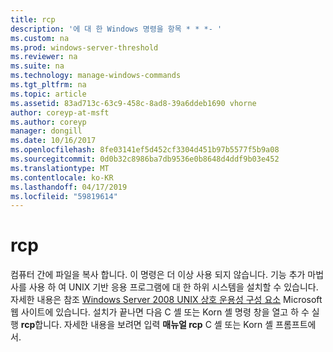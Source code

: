```yaml
---
title: rcp
description: '에 대 한 Windows 명령을 항목 * * *- '
ms.custom: na
ms.prod: windows-server-threshold
ms.reviewer: na
ms.suite: na
ms.technology: manage-windows-commands
ms.tgt_pltfrm: na
ms.topic: article
ms.assetid: 83ad713c-63c9-458c-8ad8-39a6ddeb1690 vhorne
author: coreyp-at-msft
ms.author: coreyp
manager: dongill
ms.date: 10/16/2017
ms.openlocfilehash: 8fe03141ef5d452cf3304d451b97b5577f5b9a08
ms.sourcegitcommit: 0d0b32c8986ba7db9536e0b8648d4ddf9b03e452
ms.translationtype: MT
ms.contentlocale: ko-KR
ms.lasthandoff: 04/17/2019
ms.locfileid: "59819614"
---
```

# <a name="rcp"></a>rcp



컴퓨터 간에 파일을 복사 합니다. 이 명령은 더 이상 사용 되지 않습니다. 기능 추가 마법사를 사용 하 여 UNIX 기반 응용 프로그램에 대 한 하위 시스템을 설치할 수 있습니다. 자세한 내용은 참조 [Windows Server 2008 UNIX 상호 운용성 구성 요소](https://go.microsoft.com/fwlink/?LinkId=191835) Microsoft 웹 사이트에 있습니다. 설치가 끝나면 다음 C 셸 또는 Korn 셸 명령 창을 열고 하 수 실행 **rcp**합니다. 자세한 내용을 보려면 입력 **매뉴얼 rcp** C 셸 또는 Korn 셸 프롬프트에서.
